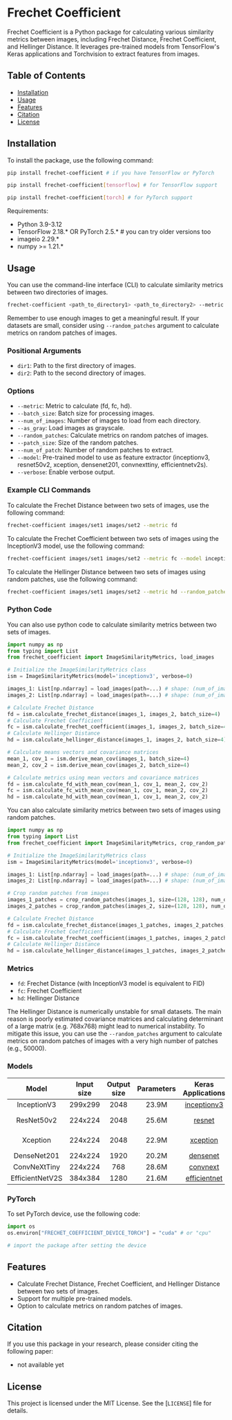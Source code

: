# Frechet Coefficient

Frechet Coefficient is a Python package for calculating various similarity metrics between images, including Frechet Distance, Frechet Coefficient, and Hellinger Distance. It leverages pre-trained models from TensorFlow's Keras applications and Torchvision to extract features from images.

## Table of Contents

- [Installation](#installation)
- [Usage](#usage)
- [Features](#features)
- [Citation](#citation)
- [License](#license)

## Installation

To install the package, use the following command:

```sh
pip install frechet-coefficient # if you have TensorFlow or PyTorch
```

```sh
pip install frechet-coefficient[tensorflow] # for TensorFlow support
```

```sh
pip install frechet-coefficient[torch] # for PyTorch support
```

Requirements:
- Python 3.9-3.12
- TensorFlow 2.18.* OR PyTorch 2.5.* # you can try older versions too
- imageio 2.29.*
- numpy >= 1.21.*


## Usage

You can use the command-line interface (CLI) to calculate similarity metrics between two directories of images.

```sh
frechet-coefficient <path_to_directory1> <path_to_directory2> --metric <metric> [options]
```

Remember to use enough images to get a meaningful result. If your datasets are small, consider using `--random_patches` argument to calculate metrics on random patches of images.

### Positional Arguments
- `dir1`: Path to the first directory of images.
- `dir2`: Path to the second directory of images.

### Options

- `--metric`: Metric to calculate (fd, fc, hd).
- `--batch_size`: Batch size for processing images.
- `--num_of_images`: Number of images to load from each directory.
- `--as_gray`: Load images as grayscale.
- `--random_patches`: Calculate metrics on random patches of images.
- `--patch_size`: Size of the random patches.
- `--num_of_patch`: Number of random patches to extract.
- `--model`: Pre-trained model to use as feature extractor (inceptionv3, resnet50v2, xception, densenet201, convnexttiny, efficientnetv2s).
- `--verbose`: Enable verbose output.

### Example CLI Commands

To calculate the Frechet Distance between two sets of images, use the following command:
```sh
frechet-coefficient images/set1 images/set2 --metric fd
```

To calculate the Frechet Coefficient between two sets of images using the InceptionV3 model, use the following command:
```sh
frechet-coefficient images/set1 images/set2 --metric fc --model inceptionv3
```

To calculate the Hellinger Distance between two sets of images using random patches, use the following command:
```sh
frechet-coefficient images/set1 images/set2 --metric hd --random_patches --patch_size 128 --num_of_patch 10000
```

### Python Code

You can also use python code to calculate similarity metrics between two sets of images.

```python
import numpy as np
from typing import List
from frechet_coefficient import ImageSimilarityMetrics, load_images

# Initialize the ImageSimilarityMetrics class
ism = ImageSimilarityMetrics(model='inceptionv3', verbose=0)

images_1: List[np.ndarray] = load_images(path=...) # shape: (num_of_images, height, width, channels)
images_2: List[np.ndarray] = load_images(path=...) # shape: (num_of_images, height, width, channels)

# Calculate Frechet Distance
fd = ism.calculate_frechet_distance(images_1, images_2, batch_size=4)
# Calculate Frechet Coefficient
fc = ism.calculate_frechet_coefficient(images_1, images_2, batch_size=4)
# Calculate Hellinger Distance
hd = ism.calculate_hellinger_distance(images_1, images_2, batch_size=4)

# Calculate means vectors and covariance matrices
mean_1, cov_1 = ism.derive_mean_cov(images_1, batch_size=4)
mean_2, cov_2 = ism.derive_mean_cov(images_2, batch_size=4)

# Calculate metrics using mean vectors and covariance matrices
fd = ism.calculate_fd_with_mean_cov(mean_1, cov_1, mean_2, cov_2)
fc = ism.calculate_fc_with_mean_cov(mean_1, cov_1, mean_2, cov_2)
hd = ism.calculate_hd_with_mean_cov(mean_1, cov_1, mean_2, cov_2)

```

You can also calculate similarity metrics between two sets of images using random patches.

```python
import numpy as np
from typing import List
from frechet_coefficient import ImageSimilarityMetrics, crop_random_patches, load_images

# Initialize the ImageSimilarityMetrics class
ism = ImageSimilarityMetrics(model='inceptionv3', verbose=0)

images_1: List[np.ndarray] = load_images(path=...) # shape: (num_of_images, height, width, channels)
images_2: List[np.ndarray] = load_images(path=...) # shape: (num_of_images, height, width, channels)

# Crop random patches from images
images_1_patches = crop_random_patches(images_1, size=(128, 128), num_of_patch=10000)
images_2_patches = crop_random_patches(images_2, size=(128, 128), num_of_patch=10000)

# Calculate Frechet Distance
fd = ism.calculate_frechet_distance(images_1_patches, images_2_patches, batch_size=4)
# Calculate Frechet Coefficient
fc = ism.calculate_frechet_coefficient(images_1_patches, images_2_patches, batch_size=4)
# Calculate Hellinger Distance
hd = ism.calculate_hellinger_distance(images_1_patches, images_2_patches, batch_size=4)
```


### Metrics

- `fd`: Frechet Distance (with InceptionV3 model is equivalent to FID)
- `fc`: Frechet Coefficient
- `hd`: Hellinger Distance

The Hellinger Distance is numerically unstable for small datasets. The main reason is poorly estimated covariance matrices and calculating determinant of a large matrix (e.g. 768x768) might lead to numerical instability.
To mitigate this issue, you can use the `--random_patches` argument to calculate metrics on random patches of images with a very high number of patches (e.g., 50000).

### Models

|      Model      | Input size | Output size | Parameters |                        Keras Applications                       |                                  Torchvision                                 |
|:---------------:|:----------:|:-----------:|:----------:|:---------------------------------------------------------------:|:----------------------------------------------------------------------------:|
|   InceptionV3   |   299x299  |     2048    |    23.9M   |  [inceptionv3](https://keras.io/api/applications/inceptionv3/)  |      [inception](https://pytorch.org/vision/0.18/models/inception.html)      |
|    ResNet50v2   |   224x224  |     2048    |    25.6M   |       [resnet](https://keras.io/api/applications/resnet/)       |                           not available in PyTorch                           |
|     Xception    |   224x224  |     2048    |    22.9M   |     [xception](https://keras.io/api/applications/xception/)     |                           not available in PyTorch                           |
|   DenseNet201   |   224x224  |     1920    |    20.2M   |     [densenet](https://keras.io/api/applications/densenet/)     |       [densenet](https://pytorch.org/vision/0.18/models/densenet.html)       |
|   ConvNeXtTiny  |   224x224  |     768     |    28.6M   |     [convnext](https://keras.io/api/applications/convnext/)     |       [convnext](https://pytorch.org/vision/0.18/models/convnext.html)       |
| EfficientNetV2S |   384x384  |     1280    |    21.6M   | [efficientnet](https://keras.io/api/applications/efficientnet/) | [efficientnetv2](https://pytorch.org/vision/0.18/models/efficientnetv2.html) |


### PyTorch 
To set PyTorch device, use the following code:
```python
import os
os.environ["FRECHET_COEFFICIENT_DEVICE_TORCH"] = "cuda" # or "cpu"

# import the package after setting the device
```

## Features

- Calculate Frechet Distance, Frechet Coefficient, and Hellinger Distance between two sets of images.
- Support for multiple pre-trained models.
- Option to calculate metrics on random patches of images. 

## Citation

If you use this package in your research, please consider citing the following paper:

- not available yet

## License

This project is licensed under the MIT License. See the [`LICENSE`] file for details.

